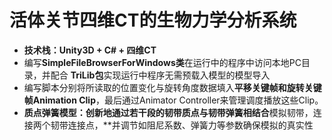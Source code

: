 # 活体关节四维CT的生物力学分析系统

- **技术栈：Unity3D + C# + 四维CT**
- 编写**SimpleFileBrowserForWindows类**在运行中的程序中访问本地PC目录，并配合 **TriLib包**实现运行中程序无需预载入模型的模型导入 
- 编写脚本分别将所读取的位置变化与旋转角度数据填入**平移关键帧和旋转关键帧Animation Clip**，最后通过Animator Controller来管理调度播放这些Clip。 
- **质点弹簧模型：**创新地**通过若干段的韧带质点与韧带弹簧相结合**模拟韧带，连接两个韧带连接点，**并调节如阻尼系数、弹簧力等参数确保模拟的真实性 

 
